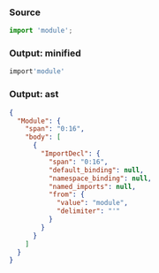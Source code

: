 ### Source
```js source:module
import 'module';
```

### Output: minified
```js
import'module'
```

### Output: ast
```json
{
  "Module": {
    "span": "0:16",
    "body": [
      {
        "ImportDecl": {
          "span": "0:16",
          "default_binding": null,
          "namespace_binding": null,
          "named_imports": null,
          "from": {
            "value": "module",
            "delimiter": "'"
          }
        }
      }
    ]
  }
}
```
